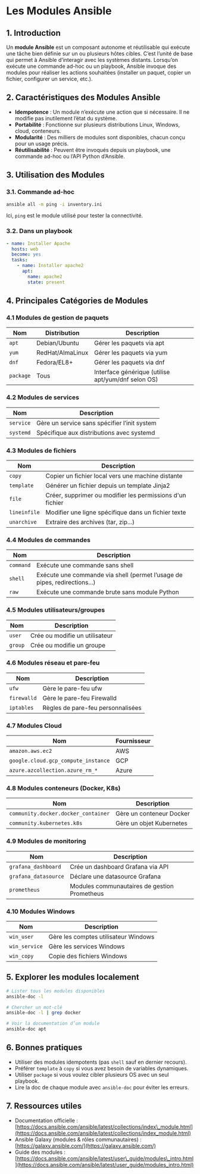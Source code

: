 # Les Modules Ansible

## 1. Introduction

Un **module Ansible** est un composant autonome et réutilisable qui exécute une tâche bien définie sur un ou plusieurs hôtes cibles. C’est l’unité de base qui permet à Ansible d’interagir avec les systèmes distants. Lorsqu’on exécute une commande ad-hoc ou un playbook, Ansible invoque des modules pour réaliser les actions souhaitées (installer un paquet, copier un fichier, configurer un service, etc.).

## 2. Caractéristiques des Modules Ansible

* **Idempotence** : Un module n’exécute une action que si nécessaire. Il ne modifie pas inutilement l’état du système.
* **Portabilité** : Fonctionne sur plusieurs distributions Linux, Windows, cloud, conteneurs.
* **Modularité** : Des milliers de modules sont disponibles, chacun conçu pour un usage précis.
* **Réutilisabilité** : Peuvent être invoqués depuis un playbook, une commande ad-hoc ou l’API Python d’Ansible.

## 3. Utilisation des Modules

### 3.1. Commande ad-hoc

```bash
ansible all -m ping -i inventory.ini
```

Ici, `ping` est le module utilisé pour tester la connectivité.

### 3.2. Dans un playbook

```yaml
- name: Installer Apache
  hosts: web
  become: yes
  tasks:
    - name: Installer apache2
      apt:
        name: apache2
        state: present
```

## 4. Principales Catégories de Modules

### 4.1 Modules de gestion de paquets

| Nom       | Distribution     | Description                                        |
| --------- | ---------------- | -------------------------------------------------- |
| `apt`     | Debian/Ubuntu    | Gérer les paquets via apt                          |
| `yum`     | RedHat/AlmaLinux | Gérer les paquets via yum                          |
| `dnf`     | Fedora/EL8+      | Gérer les paquets via dnf                          |
| `package` | Tous             | Interface générique (utilise apt/yum/dnf selon OS) |

### 4.2 Modules de services

| Nom       | Description                                  |
| --------- | -------------------------------------------- |
| `service` | Gère un service sans spécifier l’init system |
| `systemd` | Spécifique aux distributions avec systemd    |

### 4.3 Modules de fichiers

| Nom          | Description                                               |
| ------------ | --------------------------------------------------------- |
| `copy`       | Copier un fichier local vers une machine distante         |
| `template`   | Générer un fichier depuis un template Jinja2              |
| `file`       | Créer, supprimer ou modifier les permissions d'un fichier |
| `lineinfile` | Modifier une ligne spécifique dans un fichier texte       |
| `unarchive`  | Extraire des archives (tar, zip...)                       |

### 4.4 Modules de commandes

| Nom       | Description                                                               |
| --------- | ------------------------------------------------------------------------- |
| `command` | Exécute une commande sans shell                                           |
| `shell`   | Exécute une commande via shell (permet l’usage de pipes, redirections...) |
| `raw`     | Exécute une commande brute sans module Python                             |

### 4.5 Modules utilisateurs/groupes

| Nom     | Description                    |
| ------- | ------------------------------ |
| `user`  | Crée ou modifie un utilisateur |
| `group` | Crée ou modifie un groupe      |

### 4.6 Modules réseau et pare-feu

| Nom         | Description                       |
| ----------- | --------------------------------- |
| `ufw`       | Gère le pare-feu ufw              |
| `firewalld` | Gère le pare-feu Firewalld        |
| `iptables`  | Règles de pare-feu personnalisées |

### 4.7 Modules Cloud

| Nom                                 | Fournisseur |
| ----------------------------------- | ----------- |
| `amazon.aws.ec2`                    | AWS         |
| `google.cloud.gcp_compute_instance` | GCP         |
| `azure.azcollection.azure_rm_*`     | Azure       |

### 4.8 Modules conteneurs (Docker, K8s)

| Nom                                 | Description              |
| ----------------------------------- | ------------------------ |
| `community.docker.docker_container` | Gère un conteneur Docker |
| `community.kubernetes.k8s`          | Gère un objet Kubernetes |

### 4.9 Modules de monitoring

| Nom                  | Description                                  |
| -------------------- | -------------------------------------------- |
| `grafana_dashboard`  | Crée un dashboard Grafana via API            |
| `grafana_datasource` | Déclare une datasource Grafana               |
| `prometheus`         | Modules communautaires de gestion Prometheus |

### 4.10 Modules Windows

| Nom           | Description                          |
| ------------- | ------------------------------------ |
| `win_user`    | Gère les comptes utilisateur Windows |
| `win_service` | Gère les services Windows            |
| `win_copy`    | Copie des fichiers Windows           |

## 5. Explorer les modules localement

```bash
# Lister tous les modules disponibles
ansible-doc -l

# Chercher un mot-clé
ansible-doc -l | grep docker

# Voir la documentation d’un module
ansible-doc apt
```

## 6. Bonnes pratiques

* Utiliser des modules idempotents (pas `shell` sauf en dernier recours).
* Préférer `template` à `copy` si vous avez besoin de variables dynamiques.
* Utiliser `package` si vous voulez cibler plusieurs OS avec un seul playbook.
* Lire la doc de chaque module avec `ansible-doc` pour éviter les erreurs.

## 7. Ressources utiles

* Documentation officielle : [https://docs.ansible.com/ansible/latest/collections/index\_module.html](https://docs.ansible.com/ansible/latest/collections/index_module.html)
* Ansible Galaxy (modules & rôles communautaires) : [https://galaxy.ansible.com/](https://galaxy.ansible.com/)
* Guide des modules : [https://docs.ansible.com/ansible/latest/user\_guide/modules\_intro.html](https://docs.ansible.com/ansible/latest/user_guide/modules_intro.html)


